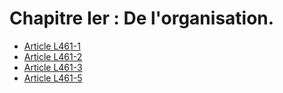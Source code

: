 # Chapitre Ier : De l'organisation.

- [Article L461-1](article-l461-1.md)
- [Article L461-2](article-l461-2.md)
- [Article L461-3](article-l461-3.md)
- [Article L461-5](article-l461-5.md)
